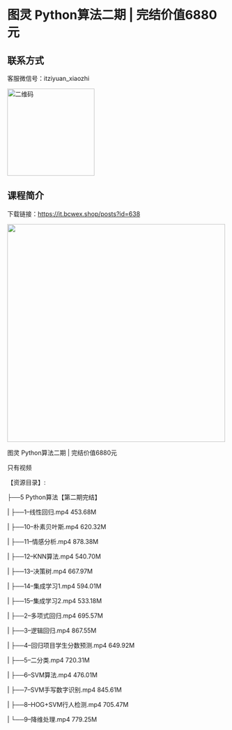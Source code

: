 # 图灵 Python算法二期 | 完结价值6880元

## 联系方式

客服微信号：itziyuan_xiaozhi

<img src="https://ziyuanyun.oss-cn-guangzhou.aliyuncs.com/common/20240614073449/666b82192834a.jpg" width="200" height="200" alt="二维码">

## 课程简介

下载链接：https://it.bcwex.shop/posts?id=638

<img src="https://ziyuanyun.oss-cn-guangzhou.aliyuncs.com/yun/20240515152145/66446289e760e.jpg" width="500" alt="">

  图灵 Python算法二期 | 完结价值6880元



 只有视频

 【资源目录】:

 ├──5 Python算法【第二期完结】

 | ├──1–线性回归.mp4 453.68M

 | ├──10–朴素贝叶斯.mp4 620.32M

 | ├──11–情感分析.mp4 878.38M

 | ├──12–KNN算法.mp4 540.70M

 | ├──13–决策树.mp4 667.97M

 | ├──14–集成学习1.mp4 594.01M

 | ├──15–集成学习2.mp4 533.18M

 | ├──2–多项式回归.mp4 695.57M

 | ├──3–逻辑回归.mp4 867.55M

 | ├──4–回归项目学生分数预测.mp4 649.92M

 | ├──5–二分类.mp4 720.31M

 | ├──6–SVM算法.mp4 476.01M

 | ├──7–SVM手写数字识别.mp4 845.61M

 | ├──8–HOG+SVM行人检测.mp4 705.47M

 | └──9–降维处理.mp4 779.25M

  
